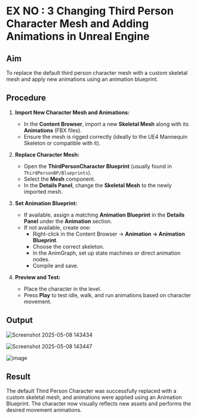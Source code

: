 # EX NO : 3   Changing Third Person Character Mesh and Adding Animations in Unreal Engine

## Aim
To replace the default third person character mesh with a custom skeletal mesh and apply new animations using an animation blueprint.

## Procedure

1. **Import New Character Mesh and Animations:**
   - In the **Content Browser**, import a new **Skeletal Mesh** along with its **Animations** (FBX files).
   - Ensure the mesh is rigged correctly (ideally to the UE4 Mannequin Skeleton or compatible with it).

2. **Replace Character Mesh:**
   - Open the **ThirdPersonCharacter Blueprint** (usually found in `ThirdPersonBP/Blueprints`).
   - Select the **Mesh** component.
   - In the **Details Panel**, change the **Skeletal Mesh** to the newly imported mesh.

3. **Set Animation Blueprint:**
   - If available, assign a matching **Animation Blueprint** in the **Details Panel** under the **Animation** section.
   - If not available, create one:
     - Right-click in the Content Browser → **Animation → Animation Blueprint**.
     - Choose the correct skeleton.
     - In the AnimGraph, set up state machines or direct animation nodes.
     - Compile and save.

4. **Preview and Test:**
   - Place the character in the level.
   - Press **Play** to test idle, walk, and run animations based on character movement.
  
## Output

![Screenshot 2025-05-08 143434](https://github.com/user-attachments/assets/da92e5cf-9199-4e45-90e3-697916a28716)


![Screenshot 2025-05-08 143447](https://github.com/user-attachments/assets/98c10596-d453-4b40-b1c9-6fd5630b63ac)


![image](https://github.com/user-attachments/assets/b8b2a3ec-eab5-44a2-9213-097a6d7f7845)








## Result
The default Third Person Character was successfully replaced with a custom skeletal mesh, and animations were applied using an Animation Blueprint. The character now visually reflects new assets and performs the desired movement animations.
